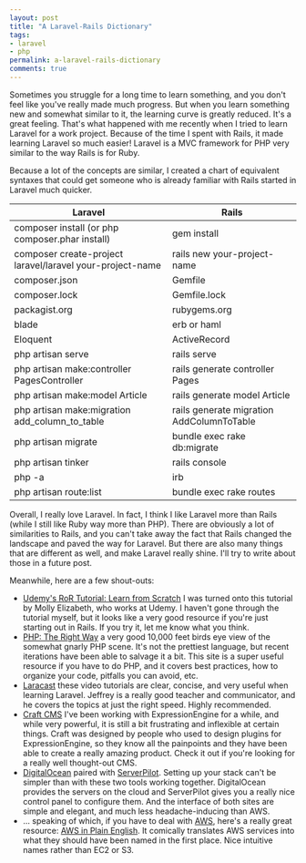 ```yaml
---
layout: post
title: "A Laravel-Rails Dictionary"
tags:
- laravel
- php 
permalink: a-laravel-rails-dictionary 
comments: true
---
```


Sometimes you struggle for a long time to learn something, and you don't feel like you've really made much progress. But when you learn something new and somewhat similar to it, the learning curve is greatly reduced. It's a great feeling. That's what happened with me recently when I tried to learn Laravel for a work project. Because of the time I spent with Rails, it made learning Laravel so much easier! Laravel is a MVC framework for PHP very similar to the way Rails is for Ruby.

Because a lot of the concepts are similar, I created a chart of equivalent syntaxes that could get someone who is already familiar with Rails started in Laravel much quicker. 

| Laravel                                                     | Rails                                       |
|-----------------------------------------------------------  |-------------------------------------------  |
| composer install (or php composer.phar install)             | gem install                                 |
| composer create-project laravel/laravel your-project-name   | rails new your-project-name                 |
| composer.json                                               | Gemfile                                     |
| composer.lock                                               | Gemfile.lock                                |
| packagist.org                                               | rubygems.org                                |
| blade                                                       | erb or haml                                 |
| Eloquent                                                    | ActiveRecord                                |
| php artisan serve                                           | rails serve                                 |
| php artisan make:controller PagesController                 | rails generate controller Pages             |
| php artisan make:model Article                              | rails generate model Article                |
| php artisan make:migration add\_column\_to\_table           | rails generate migration AddColumnToTable   |
| php artisan migrate                                         | bundle exec rake db:migrate                 |
| php artisan tinker                                          | rails console                               |
| php -a                                                      | irb                                         |
| php artisan route:list                                      | bundle exec rake routes                     |

Overall, I really love Laravel. In fact, I think I like Laravel more than Rails (while I still like Ruby way more than PHP). There are obviously a lot of similarities to Rails, and you can't take away the fact that Rails changed the landscape and paved the way for Laravel. But there are also many things that are different as well, and make Laravel really shine. I'll try to write about those in a future post. 

Meanwhile, here are a few shout-outs:

- [Udemy's RoR Tutorial: Learn from Scratch](https://blog.udemy.com/ruby-on-rails-tutorial-learn-from-scratch/) I was turned onto this tutorial by Molly Elizabeth, who works at Udemy. I haven't gone through the tutorial myself, but it looks like a very good resource if you're just starting out in Rails. If you try it, let me know what you think.
- [PHP: The Right Way](http://www.phptherightway.com/) a very good 10,000 feet birds eye view of the somewhat gnarly PHP scene. It's not the prettiest language, but recent iterations have been able to salvage it a bit. This site is a super useful resource if you have to do PHP, and it covers best practices, how to organize your code, pitfalls you can avoid, etc.
- [Laracast](https://laracasts.com/) these video tutorials are clear, concise, and very useful when learning Laravel. Jeffrey is a really good teacher and communicator, and he covers the topics at just the right speed. Highly recommended.
- [Craft CMS](https://buildwithcraft.com/) I've been working with ExpressionEngine for a while, and while very powerful, it is still a bit frustrating and inflexible at certain things. Craft was designed by people who used to design plugins for ExpressionEngine, so they know all the painpoints and they have been able to create a really amazing product. Check it out if you're looking for a really well thought-out CMS.
- [DigitalOcean](https://www.digitalocean.com/?refcode=af3f55393a0b) paired with [ServerPilot](https://serverpilot.io/). Setting up your stack can't be simpler than with these two tools working together. DigitalOcean provides the servers on the cloud and ServerPilot gives you a really nice control panel to configure them. And the interface of both sites are simple and elegant, and much less headache-inducing than AWS.
- ... speaking of which, if you have to deal with [AWS](https://aws.amazon.com/), here's a really great resource: [AWS in Plain English](https://www.expeditedssl.com/aws-in-plain-english). It comically translates AWS services into what they should have been named in the first place. Nice intuitive names rather than EC2 or S3.